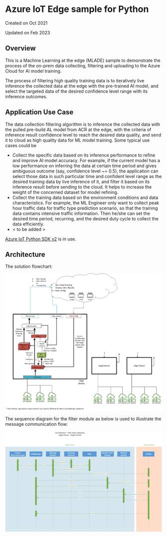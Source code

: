 # Azure IoT Edge sample for Python

Created on Oct 2021 

Updated on Feb 2023

## Overview

This is a Machine Learning at the edge (MLADE) sample to demonstrate the process of the on-prem data collecting, filtering and uploading to the Azure Cloud for AI model training.

The process of filtering high quality training data is to iteratively live inference the collected data at the edge with the pre-trained AI model, and select the targeted data of the desired confidence level range with its inference outcomes.

## Application Use Case

The data collection filtering algorithm is to inference the collected data with the pulled pre-build AL model from ACR at the edge, with the criteria of inference result confidence level to reach the desired data quality, and send it to cloud as high quality data for ML model training. Some typical use cases could be

- Collect the specific data based on its inference performance to refine and improve AI model accuracy. For example, if the current model has a low performance on inferring the data at certain time period and gives ambiguous outcome (say, confidence level ~= 0.5), the application can select those data in such particular time and confident level range as the desired training data by live inference of it, and filter it based on its inference result before sending to the cloud. It helps to increase the weight of the concerned dataset for model refining.
- Collect the training data based on the environment conditions and data characteristics. For example, the ML Engineer only want to collect peak hour traffic data for traffic type prediction scenario, so that the training data contains intensive traffic information. Then he/she can set the desired time period, recurring, and the desired duty cycle to collect the data efficiently.
- < to be added >


[Azure IoT Python SDK v2](https://github.com/Azure/azure-iot-sdk-python) is in use.

## Architecture

The solution flowchart:

![Solution Architecture](images/MLADE-flowchart.jpg)

The sequence diagram for the filter module as below is used to illustrate the message communication flow:

![Sequential Diagram](images/Sequencial%20Drawing.jpg)
